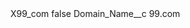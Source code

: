 <?xml version="1.0" encoding="UTF-8"?>
<CustomMetadata xmlns="http://soap.sforce.com/2006/04/metadata" xmlns:xsi="http://www.w3.org/2001/XMLSchema-instance" xmlns:xsd="http://www.w3.org/2001/XMLSchema">
    <label>X99_com</label>
    <protected>false</protected>
    <values>
        <field>Domain_Name__c</field>
        <value xsi:type="xsd:string">99.com</value>
    </values>
</CustomMetadata>
